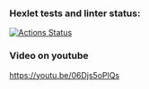 ### Hexlet tests and linter status:
[![Actions Status](https://github.com/oks767/python-project-49/actions/workflows/hexlet-check.yml/badge.svg)](https://github.com/oks767/python-project-49/actions)

### Video on youtube
https://youtu.be/06Djs5oPlQs 